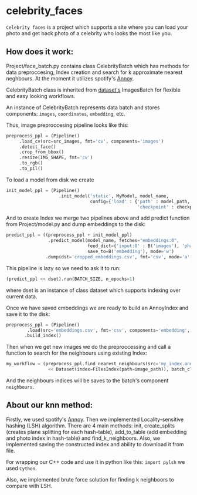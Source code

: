 # celebrity_faces

`Celebrity faces` is a project which supports a site where you can load your photo and get back photo of
a celebrity who looks the most like you.

## How does it work:
Project/face_batch.py contains class CelebrityBatch which has methods for data preproccesing, Index creation and search for k approximate nearest neghbours. At the moment it utilizes spotify's [Annoy](https://github.com/spotify/annoy).

CelebrityBatch class is inherited from [dataset's](https://github.com/analysiscenter/dataset) ImagesBatch 
for flexible and easy looking workflows.

An instance of CelebrityBatch represents data batch and stores components: `images`, `coordinates`, `embedding`, etc.

Thus, image preproccesing pipeline looks like this:

```python
preprocess_ppl = (Pipeline()
     .load_cv(src=src_images, fmt='cv', components='images')
     .detect_face()
     .crop_from_bbox()          
     .resize(IMG_SHAPE, fmt='cv')
     .to_rgb()
     .to_pil()
```

To load a model from disk we create

```python
init_model_ppl = (Pipeline()
                    .init_model('static', MyModel, model_name,
                                config={'load' : {'path' : model_path, 'graph': model_name + '.meta',
                                                  'checkpoint' : checkpoint_path}, 'build': False}))
```

And to create Index we merge two pipelines above and add predict function from Project/model.py and dump embeddings to the disk:

```python
predict_ppl = ((preprocess_ppl + init_model_ppl)
                .predict_model(model_name, fetches="embeddings:0",
                               feed_dict={'input:0' : B('images'), 'phase_train:0' : False},
                               save_to=B('embedding'), mode='w')
               .dump(dst='cropped_embeddings.csv', fmt='csv', mode='a', components=['embedding'], header=False)

```

This pipeline is lazy so we need to ask it to run:

```python
(predict_ppl << dset).run(BATCH_SIZE, n_epochs=1)
```
where dset is an instance of class dataset which supports indexing over current data.

Once we have saved embeddings we are ready to build an AnnoyIndex and save it to the disk:
```python
preprocess_ppl = (Pipeline()
     	.load(src='embeddings.csv', fmt='csv', components='embedding', index_col='file_name', post=load_func)
       .build_index()
```

Then when we get new images we do the preproccessing and call a function to search for the neighbours using existing Index:

```python
my_workflow = (preprocess_ppl.find_nearest_neighbours(src='my_index.ann', k_neighbours=6)
				<< Dataset(index=FilesIndex(path=image_path)), batch_class=CelebrityBatch))
```

And the neighbours indices will be saves to the batch's component `neighbours`.

## About our knn method:
Firstly, we used spotify's [Annoy](https://github.com/spotify/annoy). Then we implemented Locality-sensitive hashing (LSH) algorithm. There are 4 main methods: init, create_splits (creates plane splitting for each hash-table), add_to_table (add embedding and photo index in hash-table) and find_k_neighboors. Also, we implemented saving the constructed index and ability to download it from file.

For wrapping our C++ code and use it in python like this: ```import pylsh``` we used `Cython`.

Also, we implemented brute force solution for finding k neighboors to compare with LSH.

